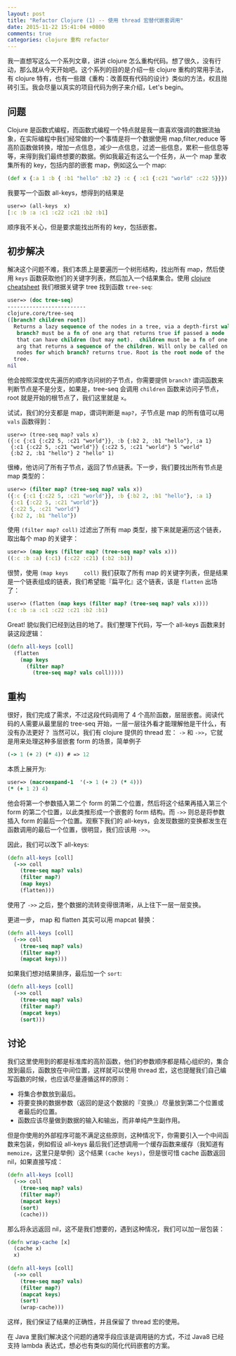 ```yaml
---
layout: post
title: "Refactor Clojure (1) -- 使用 thread 宏替代嵌套调用"
date: 2015-11-22 15:41:04 +0800
comments: true
categories: clojure 重构 refactor
---
```


我一直想写这么一个系列文章，讲讲 clojure 怎么重构代码。想了很久，没有行动，那么就从今天开始吧。这个系列的目的是介绍一些 clojure 重构的常用手法，有 clojure 特有，也有一些跟《重构：改善既有代码的设计》类似的方法，权且抛砖引玉。我会尽量以真实的项目代码为例子来介绍，Let's begin。

## 问题 

Clojure 是函数式编程，而函数式编程一个特点就是我一直喜欢强调的数据流抽象，在实际编程中我们经常做的一个事情是将一个数据使用 map,filter,reduce 等高阶函数做转换，增加一点信息，减少一点信息，过滤一些信息，累积一些信息等等，来得到我们最终想要的数据。例如我最近有这么一个任务，从一个 map 里收集所有的 key，包括内部的嵌套 map，例如这么一个 map:

```clj
(def x {:a 1 :b { :b1 "hello" :b2 2} :c { :c1 {:c21 "world" :c22 5}}})
```


我要写一个函数 all-keys，想得到的结果是 

```clj
user=> (all-keys  x)
[:c :b :a :c1 :c22 :c21 :b2 :b1]
```

顺序我不关心，但是要求能找出所有的 key，包括嵌套。

## 初步解决

解决这个问题不难，我们本质上是要遍历一个树形结构，找出所有 map，然后使用 `keys` 函数获取他们的关键字列表，然后加入一个结果集合。使用 [clojure cheatsheet](http://clojure.org/cheatsheet) 我们根据关键字 tree 找到函数 `tree-seq`:

```clj
user=> (doc tree-seq)
-------------------------
clojure.core/tree-seq
([branch? children root])
  Returns a lazy sequence of the nodes in a tree, via a depth-first walk.
   branch? must be a fn of one arg that returns true if passed a node
   that can have children (but may not).  children must be a fn of one
   arg that returns a sequence of the children. Will only be called on
   nodes for which branch? returns true. Root is the root node of the
  tree.
nil
```

他会按照深度优先遍历的顺序访问树的子节点，你需要提供 `branch?` 谓词函数来判断节点是不是分支，如果是，tree-seq 会调用 `children` 函数来访问子节点， root 就是开始的根节点了，我们这里就是 `x`。

试试，我们的分支都是 map，谓词判断是 `map?`，子节点是 map 的所有值可以用 `vals` 函数得到：

```
user=> (tree-seq map? vals x)
({:c {:c1 {:c22 5, :c21 "world"}}, :b {:b2 2, :b1 "hello"}, :a 1} 
 {:c1 {:c22 5, :c21 "world"}} {:c22 5, :c21 "world"} 5 "world" 
 {:b2 2, :b1 "hello"} 2 "hello" 1)
```

很棒，他访问了所有子节点，返回了节点链表。下一步，我们要找出所有节点是 map 类型的：

```clj
user=> (filter map? (tree-seq map? vals x))
({:c {:c1 {:c22 5, :c21 "world"}}, :b {:b2 2, :b1 "hello"}, :a 1}
 {:c1 {:c22 5, :c21 "world"}} 
 {:c22 5, :c21 "world"} 
 {:b2 2, :b1 "hello"})
```

使用 `(filter map? coll)` 过滤出了所有 map 类型，接下来就是遍历这个链表，取出每个 map 的关键字：

```clj
user=> (map keys (filter map? (tree-seq map? vals x)))
((:c :b :a) (:c1) (:c22 :c21) (:b2 :b1))
```

很赞，使用 `(map keys	 coll)` 我们获取了所有 map 的关键字列表，但是结果是一个链表组成的链表，我们希望能『扁平化』这个链表，该是 `flatten` 出场了：

```clj
user=> (flatten (map keys (filter map? (tree-seq map? vals x))))
(:c :b :a :c1 :c22 :c21 :b2 :b1)
```

Great! 貌似我们已经到达目的地了。我们整理下代码，写一个 all-keys 函数来封装这段逻辑：

```clj
(defn all-keys [coll] 
  (flatten 
    (map keys 
      (filter map? 
        (tree-seq map? vals coll)))))
```

## 重构

很好，我们完成了需求，不过这段代码调用了 4 个高阶函数，层层嵌套。阅读代码的人需要从最里层的 tree-seq 开始，一层一层往外看才能理解他是干什么，有没有办法更好？ 当然可以，我们有 clojure 提供的 thread 宏： `->` 和 `->>`，它就是用来处理这种多层嵌套 form 的场景，简单例子

```clj
(-> 1 (+ 2) (* 4)) # => 12
```

本质上展开为:

```clj
user=> (macroexpand-1  '(-> 1 (+ 2) (* 4)))
(* (+ 1 2) 4)
```

他会将第一个参数插入第二个 form 的第二个位置，然后将这个结果再插入第三个 form 的第二个位置，以此类推形成一个嵌套的 form 结构。而 `->>` 则总是将参数插入 form 的最后一个位置。观察下我们的 all-keys，会发现数据的变换都发生在函数调用的最后一个位置，很明显，我们应该用 `->>`。

因此，我们可以改下 all-keys:

```clj
(defn all-keys [coll] 
  (->> coll
    (tree-seq map? vals)
    (filter map?)
    (map keys)
    (flatten)))
```

使用了 `->>` 之后，整个数据的流转变得很清晰，从上往下一层一层变换。

更进一步， map 和 flatten 其实可以用 mapcat 替换：

```clj
(defn all-keys [coll] 
  (->> coll
    (tree-seq map? vals)
    (filter map?)
    (mapcat keys)))
```

如果我们想对结果排序，最后加一个 `sort`:

```clj
(defn all-keys [coll] 
  (->> coll
    (tree-seq map? vals)
    (filter map?)
    (mapcat keys)
    (sort)))
```

## 讨论

我们这里使用到的都是标准库的高阶函数，他们的参数顺序都是精心组织的，集合放到最后，函数放在中间位置，这样就可以使用 thread 宏，这也提醒我们自己编写函数的时候，也应该尽量遵循这样的原则：

* 将集合参数放到最后。
* 将要变换的数据参数（返回的是这个数据的『变换』）尽量放到第二个位置或者最后的位置。
* 函数应该尽量做到数据的输入和输出，而非单纯产生副作用。

但是你使用的外部程序可能不满足这些原则，这种情况下，你需要引入一个中间函数来包装，例如假设 all-keys 最后我们还想调用一个缓存函数来缓存（我知道有 `memoize`，这里只是举例）这个结果 `(cache keys)`，但是很可惜 cache 函数返回 nil，如果直接写成：

```clj
(defn all-keys [coll] 
  (->> coll
    (tree-seq map? vals)
    (filter map?)
    (mapcat keys)
    (sort)
    (cache)))
```

那么将永远返回 nil，这不是我们想要的，遇到这种情况，我们可以加一层包装：

```clj
(defn wrap-cache [x] 
  (cache x) 
  x)
  
(defn all-keys [coll]
  (->> coll
    (tree-seq map? vals)
    (filter map?)
    (mapcat keys)
    (sort)
    (wrap-cache)))  
```

这样，我们保证了结果的正确性，并且保留了 thread 宏的使用。

在 Java 里我们解决这个问题的通常手段应该是调用链的方式，不过 Java8 已经支持 lambda 表达式，想必也有类似的简化代码嵌套的方案。


